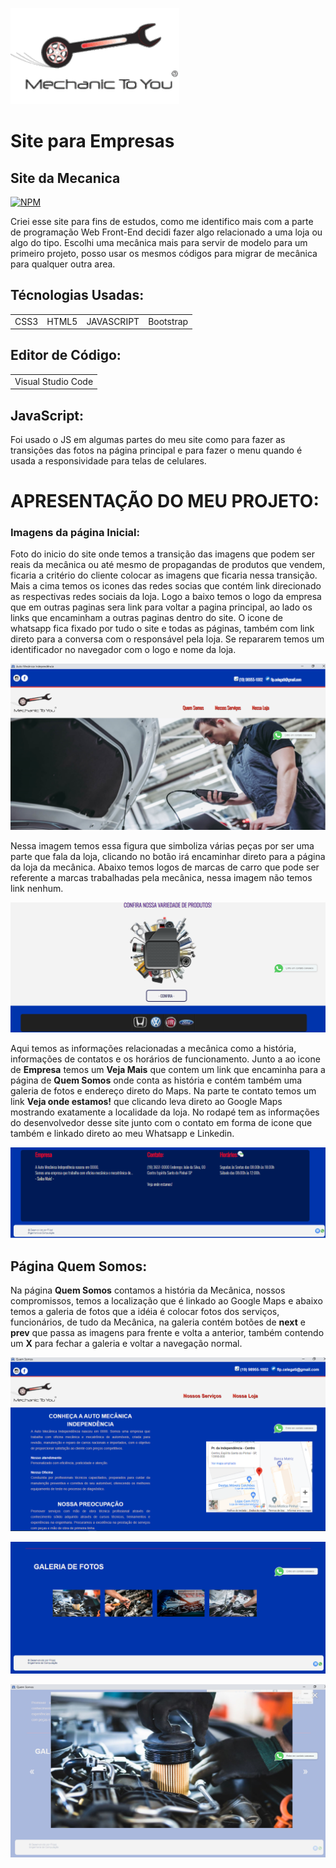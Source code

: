 ![Logo of the project](https://github.com/FilippiCelegati/Site-Empresas/blob/main/site/img/logochave.png)




# Site para Empresas
 ## Site da Mecanica
 [![NPM](https://img.shields.io/npm/l/react)](https://github.com/FilippiCelegati/Site-Empresas/blob/main/LICENSE)
 
 <p>Criei esse site para fins de estudos, como me identifico mais com a parte de programação Web Front-End decidi fazer algo relacionado a uma loja ou algo do tipo. Escolhi uma mecânica mais para servir de modelo para um primeiro projeto, posso usar os mesmos códigos para migrar de mecânica para qualquer outra area.</p>
 
 ## Técnologias Usadas:

<table>
  <tr>
    <td>CSS3</td>
    <td>HTML5</td>
    <td>JAVASCRIPT</td>
    <td>Bootstrap</td>
  </tr>
 </table>
 
 ## Editor de Código:

<table>
  <tr>
    <td>Visual Studio Code</td>
  </tr>
</table>

## JavaScript:
<p>Foi usado o JS em algumas partes do meu site como para fazer as transições das fotos na página principal e para fazer o menu quando é usada a responsividade para telas de celulares.
 
 # APRESENTAÇÃO DO MEU PROJETO:
 
 ### Imagens da página Inicial:
  <p>Foto do inicio do site onde temos a transição das imagens que podem ser reais da mecânica ou até mesmo de propagandas de produtos que vendem, ficaria a critério do cliente colocar as imagens que ficaria nessa transição. Mais a cima temos os icones das redes socias que contém link direcionado as respectivas redes sociais da loja. Logo a baixo temos o logo da empresa que em outras paginas sera link para voltar a pagina principal, ao lado os links que encaminham a outras paginas dentro do site. O icone de whatsapp fica fixado por tudo o site e todas as páginas, também com link direto para a conversa com o responsável pela loja. Se repararem temos um identificador no navegador com o logo e nome da loja.</p>
  
  ![header](https://github.com/FilippiCelegati/Site-Empresas/blob/main/readme/pag_princ.png)
 
 <p>Nessa imagem temos essa figura que simboliza várias peças por ser uma parte que fala da loja, clicando no botão irá encaminhar direto para a página da loja da mecânica. Abaixo temos logos de marcas de carro que pode ser referente a marcas trabalhadas pela mecânica, nessa imagem não temos link nenhum.</p>
 
 ![header](https://github.com/FilippiCelegati/Site-Empresas/blob/main/readme/pag_botao.png)
 
 <p>Aqui temos as informações relacionadas a mecânica como a história, informações de contatos e os horários de funcionamento. Junto a ao icone de <strong>Empresa</strong> temos um <strong>Veja Mais</strong> que contem um link que encaminha para a página de <strong>Quem Somos</strong> onde conta as história e contém também uma galeria de fotos e endereço direto do Maps. Na parte te contato temos um link <strong>Veja onde estamos!</strong> que clicando leva direto ao Google Maps mostrando exatamente a localidade da loja. No rodapé tem as informações do desenvolvedor desse site junto com o contato em forma de icone que também e linkado direto ao meu Whatsapp e Linkedin.</p>
 
 ![header](https://github.com/FilippiCelegati/Site-Empresas/blob/main/readme/pag_info.png)
 
 ## Página Quem Somos:
 <p>Na página <strong>Quem Somos</strong> contamos a história da Mecânica, nossos compromissos, temos a localização que é linkado ao Google Maps e abaixo temos a galeria de fotos que a idéia é colocar fotos dos serviços, funcionários, de tudo da Mecânica, na galeria contém botões de <strong>next</strong> e <strong>prev</strong> que passa as imagens para frente e volta a anterior, também contendo um <strong>X</strong> para fechar a galeria e voltar a navegação normal.</p>

![header](https://github.com/FilippiCelegati/Site-Empresas/blob/main/readme/pag-qs.png)

![header](https://github.com/FilippiCelegati/Site-Empresas/blob/main/readme/pag-qs2.png)

![header](https://github.com/FilippiCelegati/Site-Empresas/blob/main/readme/pag-qs3.png)
 
 
 
